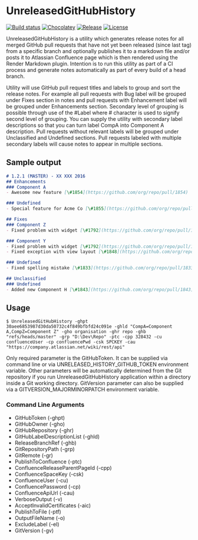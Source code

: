 # UnreleasedGitHubHistory

[![Build status](https://ci.appveyor.com/api/projects/status/github/jasminsehic/unreleasedgithubhistory?svg=true)](https://ci.appveyor.com/project/jasminsehic/unreleasedgithubhistory)
[![Chocolatey](https://img.shields.io/chocolatey/vpre/unreleasedgithubhistory.portable.svg)](https://chocolatey.org/packages/UnreleasedGitHubHistory.Portable)
[![Release](https://img.shields.io/github/release/jasminsehic/unreleasedgithubhistory.svg)]()
[![License](https://img.shields.io/github/license/jasminsehic/unreleasedgithubhistory.svg)]()

UnreleasedGitHubHistory is a utility which generates release notes for all merged GitHub pull requests that have not yet been released (since last tag) from a specific branch and optionally publishes it to a markdown file and/or posts it to Atlassian Confluence page which is then rendered using the Render Markdown plugin. Intention is to run this utility as part of a CI process and generate notes automatically as part of every build of a head branch.

Utility will use GitHub pull request titles and labels to group and sort the release notes. For example all pull requests with Bug label will be grouped under Fixes section in notes and pull requests with Enhancement label will be grouped under Enhancements section. Secondary level of grouping is possible through use of the #Label where # character is used to signify second level of grouping. You can supply the utility with secondary label descriptions so that you can turn label CompA into Component A description. Pull requests without relevant labels will be grouped under Unclassified and Undefined sections. Pull requests labeled with multiple secondary labels will cause notes to appear in multiple sections.

## Sample output

```markdown
# 1.2.1 (MASTER) - XX XXX 2016
## Enhancements
### Component A
- Awesome new feature [\#1854](https://github.com/org/repo/pull/1854)

### Undefined
- Special feature for Acme Co [\#1855](https://github.com/org/repo/pull/1855)

## Fixes
### Component Z
- Fixed problem with widget [\#1792](https://github.com/org/repo/pull/1792)

### Component Y
- Fixed problem with widget [\#1792](https://github.com/org/repo/pull/1792)
- Fixed exception with view layout [\#1848](https://github.com/org/repo/pull/1848)

### Undefined
- Fixed spelling mistake [\#1833](https://github.com/org/repo/pull/1833)

## Unclassified
### Undefined
- Added new Component H [\#1843](https://github.com/org/repo/pull/1843)
```
## Usage
```{r, engine='bash', count_lines}
$ UnreleasedGitHubHistory -ghpt 30aee6853987d30da50732c4f849bfbfd24c091e -ghld "CompA=Component A,CompZ=Component Z" -gho organisation -ghr repo -ghb "refs/heads/master" -grp "D:\Dev\Repo" -ptc -cpp 328432 -cu confluenceUser -cp confluencePwd -csk SPCKEY -cau "https://company.atlassian.net/wiki/rest/api"
```

Only required parameter is the GitHubToken. It can be supplied via command line or via UNRELEASED_HISTORY_GITHUB_TOKEN environment variable. Other parameters will be automatically determined from the Git repository if you run UnreleasedGitHubHistory application within a directory inside a Git working directory. GitVersion parameter can also be supplied via a GITVERSION_MAJORMINORPATCH environment variable.

### Command Line Arguments
- GitHubToken (-ghpt)
- GitHubOwner (-gho)
- GitHubRepository (-ghr)
- GitHubLabelDescriptionList (-ghld)
- ReleaseBranchRef (-ghb)
- GitRepositoryPath (-grp)
- GitRemote (-gr)
- PublishToConfluence (-ptc)
- ConfluenceReleaseParentPageId (-cpp)
- ConfluenceSpaceKey (-csk)
- ConfluenceUser (-cu)
- ConfluencePassword (-cp)
- ConfluenceApiUrl (-cau)
- VerboseOutput (-v)
- AcceptInvalidCertificates (-aic)
- PublishToFile (-ptf)
- OutputFileName (-o)
- ExcludeLabel (-el)
- GitVersion (-gv)